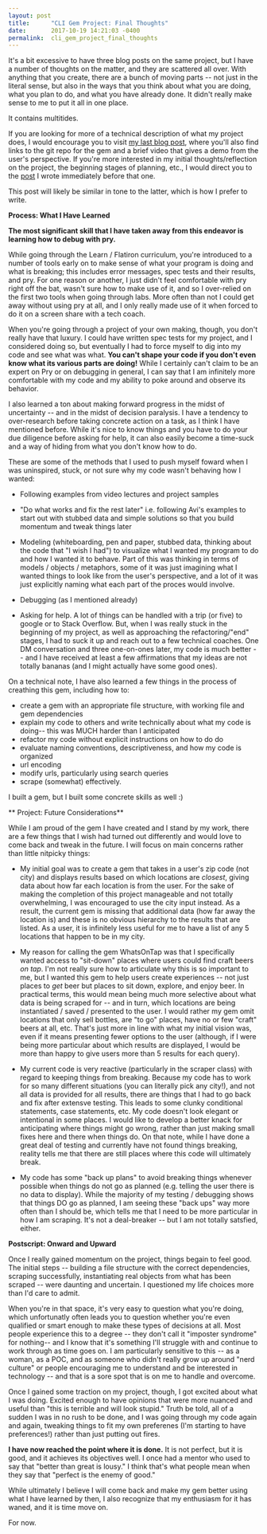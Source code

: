 ```yaml
---
layout: post
title:      "CLI Gem Project: Final Thoughts"
date:       2017-10-19 14:21:03 -0400
permalink:  cli_gem_project_final_thoughts
---
```



It's a bit excessive to have three blog posts on the same project, but I have a number of thoughts on the matter, and they are scattered all over. With anything that you create, there are a bunch of moving parts -- not just in the literal sense, but also in the ways that you think about what you are doing, what you plan to do, and what you have already done. It didn't really make sense to me to put it all in one place.

It contains multitides.

If you are looking for more of a technical description of what my project does, I would encourage you to visit [my last blog post](http://ddeleon.com/cli_gem_project_whats_on_tap), where you'll also find links to the git repo for the gem and a brief video that gives a demo from the user's perspective. If you're more interested in my initial thoughts/reflection on the project, the beginning stages of planning, etc., I would direct you to the [post](http://ddeleon.com/cli_gem_project_initial_thoughts) I wrote immediately before that one. 

This post will likely be similar in tone to the latter, which is how I prefer to write. 

 **Process: What I Have Learned**

**The most significant skill that I have taken away from this endeavor is learning how to debug with pry.** 

While going through the Learn / Flatiron curriculum, you're introduced to a number of tools early on to make sense of what your program is doing and what is breaking; this includes error messages, spec tests and their results, and pry. For one reason or another, I just didn't feel comfortable with pry right off the bat, wasn't sure how to make use of it, and so I over-relied on the first two tools when going through labs. More often than not I could get away without using pry at all, and I only really made use of it when forced to do it on a screen share with a tech coach. 

When you're going through a project of your own making, though, you don't really have that luxury. I could have written spec tests for my project, and I considered doing so, but eventually I had to force myself to dig into my code and see what was what. **You can't shape your code if you don't even know what its various parts are doing!** While I certainly can't claim to be an expert on Pry or on debugging in general, I can say that I am infinitely more comfortable with my code and my ability to poke around and observe its behavior.

I also learned a ton about making forward progress in the midst of uncertainty -- and in the midst of decision paralysis. I have a tendency to over-research before taking concrete action on a task, as I think I have mentioned before. While it's nice to know things and you have to do your due diligence before asking for help, it can also easily become a time-suck and a way of hiding from what you don't know how to do. 

These are some of the methods that I used to push myself foward when I was uninspired, stuck, or not sure why my code wasn't behaving how I wanted:

* Following examples from video lectures and project samples

* "Do what works and fix the rest later" i.e. following Avi's examples to start out with stubbed data and simple solutions so that you build momentum and tweak things later

* Modeling (whiteboarding, pen and paper, stubbed data, thinking about the code that "I wish I had") to visualize what I wanted my program to do and how I wanted it to behave. Part of this was thinking in terms of models / objects / metaphors, some of it was just imagining what I wanted things to look like from the user's perspective, and a lot of it was just explicitly naming what each part of the proces would involve. 

* Debugging (as I mentioned already) 

* Asking for help. A lot of things can be handled with a trip (or five) to google or to Stack Overflow. But, when I was really stuck in the beginning of my project, as well as approaching the refactoring/"end" stages, I had to suck it up and reach out to a few technical coaches. One DM conversation and three one-on-ones later, my code is much better -- and I have received at least a few affirmations that my ideas are not totally bananas (and I might actually have some good ones). 


On a technical note, I have also learned a few things in the process of creathing this gem, including how to:

* create a gem with an appropriate file structure, with working file and gem dependencies
* explain my code to others and write technically about what my code is doing-- this was MUCH harder than I anticipated
* refactor my code without explicit instructions on how to do do
* evaluate naming conventions, descriptiveness, and how my code is organized
* url encoding
* modify urls, particularly using search queries
* scrape (somewhat) effectively.

I built a gem, but I built some concrete skills as well :)

** Project: Future Considerations**

While I am proud of the gem I have created and I stand by my work, there are a few things that I wish had turned out differently and would love to come back and tweak in the future. I will focus on main concerns rather than little nitpicky things:

* My initial goal was to create a gem that takes in a user's zip code (not city) and displays results based on which locations are *closest*, giving data about how far each location is from the user. For the sake of making the completion of this project manageable and not totally overwhelming, I was encouraged to use the city input instead. As a result, the current gem is missing that additional data (how far away the location is) and these is no obvious hierarchy to the results that are listed. As a user, it is infinitely less useful for me to have a list of any 5 locations that happen to be in my city.

* My reason for calling the gem WhatsOnTap was that I specifically wanted access to "sit-down" places where users could find craft beers *on tap*. I'm not really sure how to articulate why this is so important to me, but I wanted this gem to help users create experiences -- not just places to *get* beer but places to sit down, explore, and enjoy beer. In practical terms, this would mean being much more selective about what data is being scraped for -- and in turn, which locations are being instantiated / saved / presented to the user. I would rather my gem omit locations that only sell bottles, are "to go" places, have no or few "craft" beers at all, etc. That's just more in line with what my initial vision was, even if it means presenting fewer options to the user (although, if I were being more particular about which results are displayed, I would be more than happy to give users more than 5 results for each query).

* My current code is very reactive (particularly in the scraper class) with regard to keeping things from breaking. Because my code has to work for so many different situations (you can literally pick any city!), and not all data is provided for all results, there are things that I had to go back and fix after extensve testing. This leads to some clunky conditional statements, case statements, etc. My code doesn't look elegant or intentional in some places. I would like to develop a better knack for anticipating where things might go wrong, rather than just making small fixes here and there when things do. On that note, while I have done a great deal of testing and currently have not found things breaking, reality tells me that there are still places where this code will ultimately break.

* My code has some "back up plans" to avoid breaking things whenever possible when things do not go as planned (e.g. telling the user there is no data to display). While the majority of my testing / debugging shows that things DO go as planned, I am seeing these "back ups" way more often than I should be, which tells me that I need to be more particular in how I am scraping. It's not a deal-breaker -- but I am not totally satsfied, either. 

**Postscript: Onward and Upward**


Once I really gained momentum on the project, things begain to feel good.  The initial steps -- building a file structure with the correct dependencies, scraping successfully, instantiating real objects from what has been scraped -- were daunting and uncertain. I questioned my life choices more than I'd care to admit. 

When you're in that space, it's very easy to question what you're doing, which unfortunatly often leads you to question whether you're even qualified or smart enough to make these types of decisions at all. Most people experience this to a degree -- they don't call it "imposter syndrome" for nothing-- and I know that it's something I'll struggle with and continue to work through as time goes on. I am particularly sensitive to this -- as a woman, as a POC, and as someone who didn't really grow up around "nerd culture" or people encouraging me to understand and be interested in technology -- and that is a sore spot that is on me to handle and overcome. 

Once I gained some traction on my project, though, I got excited about what I was doing. Excited enough to have opinions that were more nuanced and useful than "this is terrible and will look stupid." Truth be told, all of a sudden I was in no rush to be done, and I was going through my code again and again, tweaking things  to fit my own preferenes (I'm starting to have preferences!) rather than just putting out fires. 

**I have now reached the point where it is done.** It is not perfect, but it is good, and it achieves its objectives well. I once had a mentor who used to say that "better than great is lousy." I think that's what people mean when they say that 
"perfect is the enemy of good."

While ultimately I believe I will come back and make my gem better using what I have learned by then, I also recognize that my enthusiasm for it has waned, and it is time move on.

For now.




